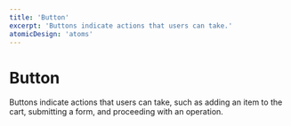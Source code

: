 ```yaml
---
title: 'Button'
excerpt: 'Buttons indicate actions that users can take.'
atomicDesign: 'atoms'
---
```


# Button

Buttons indicate actions that users can take, such as adding an item to the cart, submitting a form, and proceeding with an operation.

